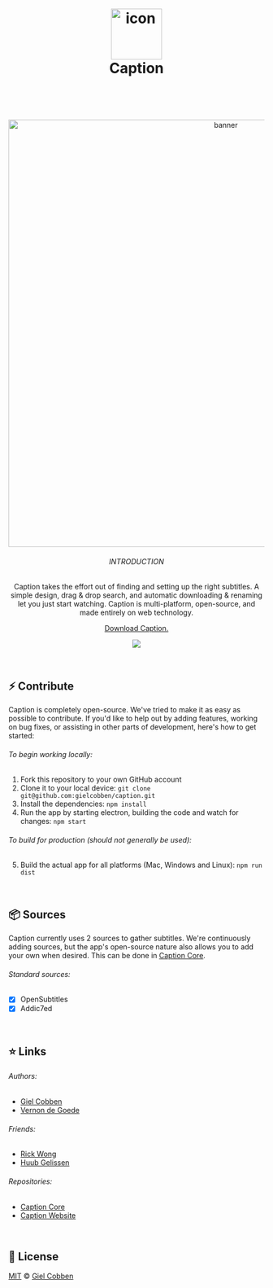 <h1 align="center">
  <img src="https://gielcobben.com/github/caption/icon_256x256.png" width="100" alt="icon"><br>
  Caption
  <br>
  <br>
</h1>

<br>

<p align="center">  
  <img src="https://gielcobben.com/github/caption/github_cover.png" width="840" alt="banner">
  <br>
  <h6 align="center">INTRODUCTION</h6>
  <p align="center">Caption takes the effort out of finding and setting up the right subtitles. A simple design, drag & drop search, and automatic downloading & renaming let you just start watching. Caption is multi-platform, open-source, and made entirely on web technology.</p>
 <p align="center"><a href="https://getcaption.co">Download Caption.</a></p>
 <p align="center"><a href="https://getcaption.co"><img src="https://img.shields.io/github/downloads/gielcobben/Caption/total.svg" /></a></p>
</p>

<br>

## ⚡️ Contribute
Caption is completely open-source. We've tried to make it as easy as possible to contribute. If you'd like to help out by adding features, working on bug fixes, or assisting in other parts of development, here's how to get started:

###### To begin working locally:
1. Fork this repository to your own GitHub account
2. Clone it to your local device: `git clone git@github.com:gielcobben/caption.git`
3. Install the dependencies: `npm install`
4. Run the app by starting electron, building the code and watch for changes: `npm start`
###### To build for production (should not generally be used):
5. Build the actual app for all platforms (Mac, Windows and Linux): `npm run dist`

<br>

## 📦 Sources
Caption currently uses 2 sources to gather subtitles. We're continuously adding sources, but the app's open-source nature also allows you to add your own when desired. This can be done in [Caption Core](https://github.com/gielcobben/caption-core).

###### Standard sources:
- [x] OpenSubtitles
- [x] Addic7ed

<br>

## ⭐️ Links

###### Authors:
- [Giel Cobben](https://github.com/gielcobben)
- [Vernon de Goede](https://github.com/vernondegoede)

###### Friends:
- [Rick Wong](https://github.com/RickWong)
- [Huub Gelissen](https://twitter.com/gelissenhuub)

###### Repositories:
- [Caption Core](https://github.com/gielcobben/caption-core)
- [Caption Website](https://github.com/gielcobben/getcaption.co)

<br>

## 🔑 License

[MIT](https://github.com/gielcobben/Caption/blob/master/LICENSE) © [Giel Cobben](https://twitter.com/gielcobben)